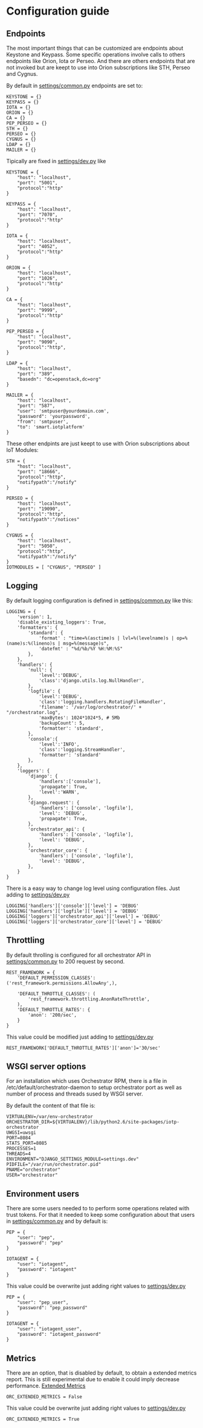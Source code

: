 # Configuration guide

## Endpoints
The most important things that can be customized are endpoints about Keystone and Keypass.
Some specific operations involve calls to others endpoints like Orion, Iota or Perseo.
And there are others endpoints that are not invoked but are keept to use into Orion subscriptions like STH, Perseo and Cygnus.



By default in [settings/common.py](https://github.com/telefonicaid/orchestrator/blob/master/src/settings/common.py) endpoints are set to:
```
KEYSTONE = {}
KEYPASS = {}
IOTA = {}
ORION = {}
CA = {}
PEP_PERSEO = {}
STH = {}
PERSEO = {}
CYGNUS = {}
LDAP = {}
MAILER = {}
```

Tipically are fixed in [settings/dev.py](https://github.com/telefonicaid/orchestrator/blob/master/src/settings/dev.py) like
```
KEYSTONE = {
    "host": "localhost",
    "port": "5001",
    "protocol":"http"
}

KEYPASS = {
    "host": "localhost",
    "port": "7070",
    "protocol":"http"
}

IOTA = {
    "host": "localhost",
    "port": "4052",
    "protocol":"http"
}

ORION = {
    "host": "localhost",
    "port": "1026",
    "protocol":"http"
}

CA = {
    "host": "localhost",
    "port": "9999",
    "protocol":"http"
}

PEP_PERSEO = {
    "host": "localhost",
    "port": "9090",
    "protocol":"http",
}

LDAP = {
    "host": "localhost",
    "port": "389",
    "basedn": "dc=openstack,dc=org"
}

MAILER = {
    "host": "localhost",
    "port": "587",
    "user": 'smtpuser@yourdomain.com',
    "password": 'yourpassword',
    "from": 'smtpuser',
    "to": 'smart.iotplatform'
}
```

These other endpints are just keept to use with Orion subscriptions about IoT Modules:

```
STH = {
    "host": "localhost",
    "port": "18666",
    "protocol":"http",
    "notifypath":"/notify"
}

PERSEO = {
    "host": "localhost",
    "port": "19090",
    "protocol":"http",
    "notifypath":"/notices"
}

CYGNUS = {
    "host": "localhost",
    "port": "5050",
    "protocol":"http",
    "notifypath":"/notify"
}
IOTMODULES = [ "CYGNUS", "PERSEO" ]
```

## Logging

By default logging configuration is defined in [settings/common.py](https://github.com/telefonicaid/orchestrator/blob/master/src/settings/common.py) like this:

```
LOGGING = {
    'version': 1,
    'disable_existing_loggers': True,
    'formatters': {
        'standard': {
            'format' : "time=%(asctime)s | lvl=%(levelname)s | op=%(name)s:%(lineno)s | msg=%(message)s",
            'datefmt' : "%d/%b/%Y %H:%M:%S"
        },
    },
    'handlers': {
        'null': {
            'level':'DEBUG',
            'class':'django.utils.log.NullHandler',
        },
        'logfile': {
            'level':'DEBUG',
            'class':'logging.handlers.RotatingFileHandler',
            'filename': '/var/log/orchestrator/' + "/orchestrator.log",
            'maxBytes': 1024*1024*5, # 5Mb
            'backupCount': 5,
            'formatter': 'standard',
        },
        'console':{
            'level':'INFO',
            'class':'logging.StreamHandler',
            'formatter': 'standard'
        },
    },
    'loggers': {
        'django': {
            'handlers':['console'],
            'propagate': True,
            'level':'WARN',
        },
        'django.request': {
            'handlers': ['console', 'logfile'],
            'level': 'DEBUG',
            'propagate': True,
        },
        'orchestrator_api': {
            'handlers': ['console', 'logfile'],
            'level': 'DEBUG',
        },
        'orchestrator_core': {
            'handlers': ['console', 'logfile'],
            'level': 'DEBUG',
        },
    }
}
```

There is a easy way to change log level using configuration files. Just adding to [settings/dev.py](https://github.com/telefonicaid/orchestrator/blob/master/src/settings/dev.py)

```
LOGGING['handlers']['console']['level'] = 'DEBUG'
LOGGING['handlers']['logfile']['level'] = 'DEBUG'
LOGGING['loggers']['orchestrator_api']['level'] = 'DEBUG'
LOGGING['loggers']['orchestrator_core']['level'] = 'DEBUG'
```


## Throttling

By default throlling is configured for all orchestrator API in [settings/common.py](https://github.com/telefonicaid/orchestrator/blob/master/src/settings/common.py) to 200 request by second.

```
REST_FRAMEWORK = {
    'DEFAULT_PERMISSION_CLASSES': ('rest_framework.permissions.AllowAny',),

    'DEFAULT_THROTTLE_CLASSES': (
        'rest_framework.throttling.AnonRateThrottle',
    ),
    'DEFAULT_THROTTLE_RATES': {
        'anon': '200/sec',
    }
}
```

This value could be modified just adding to [settings/dev.py](https://github.com/telefonicaid/orchestrator/blob/master/src/settings/dev.py)

```
REST_FRAMEWORK['DEFAULT_THROTTLE_RATES']['anon']='30/sec'
```


## WSGI server options

For an installation which uses Orchestrator RPM, there is a file in /etc/default/orchestrator-daemon to setup orchestrator port as well as number of process and threads sused by WSGI server.

By default the content of that file is:

```
VIRTUALENV=/var/env-orchestrator
ORCHESTRATOR_DIR=${VIRTUALENV}/lib/python2.6/site-packages/iotp-orchestrator
UWGSI=uwsgi
PORT=8084
STATS_PORT=8085
PROCESSES=1
THREADS=4
ENVIRONMENT="DJANGO_SETTINGS_MODULE=settings.dev"
PIDFILE="/var/run/orchestrator.pid"
PNAME="orchestrator"
USER="orchestrator"
```


## Environment users

There are some users needed to to perform some operations related with trust tokens. For that it needed to keep some configuration about that users in [settings/common.py](https://github.com/telefonicaid/orchestrator/blob/master/src/settings/common.py) and by default is:


```
PEP = {
    "user": "pep",
    "password": "pep"
}

IOTAGENT = {
    "user": "iotagent",
    "password": "iotagent"
}
```

This value could be overwrite just adding right values to [settings/dev.py](https://github.com/telefonicaid/orchestrator/blob/master/src/settings/dev.py)

```
PEP = {
    "user": "pep_user",
    "password": "pep_password"
}

IOTAGENT = {
    "user": "iotagent_user",
    "password": "iotagent_password"
}
```

## Metrics

There are an option, that is disabled by default, to obtain a extended metrics report. This is still experimental due to enable it could imply decrease performance.
[Extended Metrics](https://orchestrator2.docs.apiary.io/#reference/orchestrator/metrics)

```
ORC_EXTENDED_METRICS = False

```
This value could be overwrite just adding right values to [settings/dev.py](https://github.com/telefonicaid/orchestrator/blob/master/src/settings/dev.py)

```
ORC_EXTENDED_METRICS = True

```
